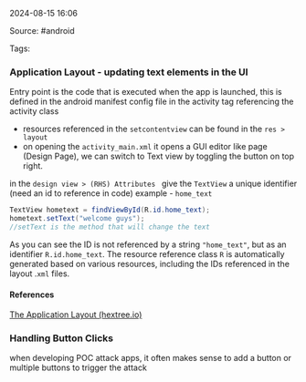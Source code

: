 
2024-08-15 16:06

Source: #android

Tags: 
### Application Layout - updating text elements in the UI

Entry point is the code that is executed when the app is launched, this is defined in the android manifest config file in the activity tag referencing the activity class

- resources referenced in the `setcontentview` can be found in the `res > layout`
- on opening the `activity_main.xml` it opens a GUI editor like page (Design Page), we can switch to Text view by toggling the button on top right.

in the `design view > (RHS) Attributes ` give the `TextView` a unique identifier (need an id to reference in code) example - `home_text`

```java
TextView hometext = findViewById(R.id.home_text);  
hometext.setText("welcome guys");
//setText is the method that will change the text
```
As you can see the ID is not referenced by a string `"home_text"`, but as an identifier `R.id.home_text`. The resource reference class `R` is automatically generated based on various resources, including the IDs referenced in the layout .`xml` files.
#### References
[The Application Layout (hextree.io)](https://app.hextree.io/courses/first-android-app/building-a-clicker-app/the-application-layout)

### Handling Button Clicks

when developing POC attack apps, it often makes sense to add a button or multiple buttons to trigger the attack 
